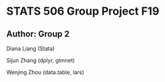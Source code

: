 # STATS 506 Group Project F19

## Author: Group 2
Diana Liang (Stata)

Sijun Zhang (dplyr, glmnet)

Wenjing Zhou (data.table, lars)
